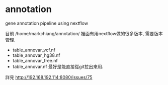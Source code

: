 # annotation
gene annotation pipeline using nextflow

目前 /home/markchiang/annotation/ 裡面有用nextflow做的很多版本, 需要版本管理.
* table_annovar_vcf.nf
* table_annovar_hg38.nf
* table_annovar_free.nf
* table_annovar.nf
最好是能直接從git拉出來用.

詳見 http://192.168.192.114:8080/issues/75
